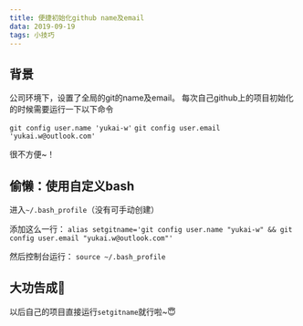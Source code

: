 ```yaml
---
title: 便捷初始化github name及email
data: 2019-09-19
tags: 小技巧
---
```


## 背景

公司环境下，设置了全局的git的name及email。
每次自己github上的项目初始化的时候需要运行一下以下命令

`git config user.name 'yukai-w'`
`git config user.email 'yukai.w@outlook.com'`

很不方便~！

## 偷懒：使用自定义bash

进入`~/.bash_profile`（没有可手动创建）

添加这么一行：
`alias setgitname='git config user.name "yukai-w" && git config user.email "yukai.w@outlook.com"'`

然后控制台运行：
`source ~/.bash_profile`

## 大功告成🤠

以后自己的项目直接运行`setgitname`就行啦~😇

